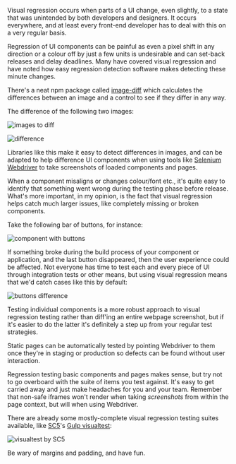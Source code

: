 <!--
title=Visual regression testing: it's not about being pixel-perfect
author=perry.mitchell
description=Visual regression testing covers more important aspects of quality assurance than just detecting minute changes in colours and positions of UI components
date=2016-07-08 20:18:57
tags=regression,testing,javascript,nodejs
headerImg=visual-regression.jpg
-->
Visual regression occurs when parts of a UI change, even slightly, to a state that was unintended by both developers and designers. It occurs everywhere, and at least every front-end developer has to deal with this on a very regular basis.

Regression of UI components can be painful as even a pixel shift in any direction or a colour off by just a few units is undesirable and can set-back releases and delay deadlines. Many have covered visual regression and have noted how easy regression detection software makes detecting these minute changes.

There's a neat npm package called [image-diff](https://www.npmjs.com/package/image-diff) which calculates the differences between an image and a control to see if they differ in any way.

The difference of the following two images:

![images to diff](diff1.jpg)

![difference](diff1-diff.jpg)

Libraries like this make it easy to detect differences in images, and can be adapted to help difference UI components when using tools like [Selenium Webdriver](https://www.npmjs.com/package/selenium-webdriver) to take screenshots of loaded components and pages.

When a component misaligns or changes colour/font etc., it's quite easy to identify that something went wrong during the testing phase before release. What's more important, in my opinion, is the fact that visual regression helps catch much larger issues, like completely missing or broken components.

Take the following bar of buttons, for instance:

![component with buttons](buttons.jpg)

If something broke during the build process of your component or application, and the last button disappeared, then the user experience could be affected. Not everyone has time to test each and every piece of UI through integration tests or other means, but using visual regression means that we'd catch cases like this by default:

![buttons difference](buttons-diff.jpg)

Testing individual components is a more robust approach to visual regression testing rather than diff'ing an entire webpage screenshot, but if it's easier to do the latter it's definitely a step up from your regular test strategies.

Static pages can be automatically tested by pointing Webdriver to them once they're in staging or production so defects can be found without user interaction.

Regression testing basic components and pages makes sense, but try not to go overboard with the suite of items you test against. It's easy to get carried away and just make headaches for you and your team. Remember that non-safe iframes won't render when taking _screenshots_ from within the page context, but will when using Webdriver.

There are already some mostly-complete visual regression testing suites available, like [SC5](https://sc5.io/)'s [Gulp visualtest](https://www.npmjs.com/package/sc5-styleguide-visualtest):

![visualtest by SC5](sc5-visualtest.jpg)

Be wary of margins and padding, and have fun.
